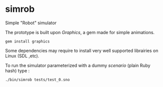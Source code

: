 # simrob
Simple "Robot" simulator


The prototype is built upon *Graphics*, a gem made for simple animations.

```
gem install graphics
```

Some dependencies may require to install very well supported librairies on Linux (SDL ,etc).

To run the simulator parameterized with a dummy *scenario* (plain Ruby hash) type :

```
./bin/simrob tests/test_0.sno
```
